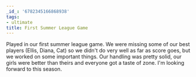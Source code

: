 ```yaml
---
_id_: '6782345166868938'
tags:
- ultimate
title: First Summer League Game
---
```


Played in our first summer league game. We were missing some of our best players (Ellis, Diana, Cat) so we didn't do very well as far as score goes, but we worked on some important things. Our handling was pretty solid, our girls were better than theirs and everyone got a taste of zone. I'm looking forward to this season.
